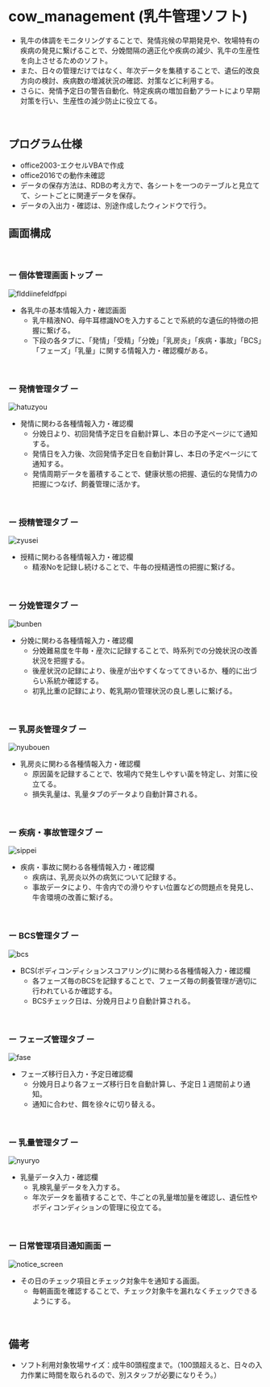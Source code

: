 # cow_management (乳牛管理ソフト)
+ 乳牛の体調をモニタリングすることで、発情兆候の早期発見や、牧場特有の疾病の発見に繋げることで、分娩間隔の適正化や疾病の減少、乳牛の生産性を向上させるためのソフト。  
+ また、日々の管理だけではなく、年次データを集積することで、遺伝的改良方向の検討、疾病数の増減状況の確認、対策などに利用する。
+ さらに、発情予定日の警告自動化、特定疾病の増加自動アラートにより早期対策を行い、生産性の減少防止に役立てる。
<br>  

## プログラム仕様
+ office2003-エクセルVBAで作成  
+ office2016での動作未確認  
+ データの保存方法は、RDBの考え方で、各シートを一つのテーブルと見立てて、シートごとに関連データを保存。
+ データの入出力・確認は、別途作成したウィンドウで行う。
  
  
## 画面構成  
<br>

### ー 個体管理画面トップ ー  
  
![flddiinefeldfppi](https://user-images.githubusercontent.com/61402011/86435738-a6f4c280-bd3b-11ea-8ec4-0a290664c6a6.png)  
+ 各乳牛の基本情報入力・確認画面
  + 乳牛精液NO、母牛耳標識NOを入力することで系統的な遺伝的特徴の把握に繋げる。
  + 下段の各タブに、「発情」「受精」「分娩」「乳房炎」「疾病・事故」「BCS」「フェーズ」「乳量」に関する情報入力・確認欄がある。
<br>

### ー 発情管理タブ ー  

![hatuzyou](https://user-images.githubusercontent.com/61402011/86440865-31daba80-bd46-11ea-8678-02a8c7c491d9.png)  
+ 発情に関わる各種情報入力・確認欄  
  + 分娩日より、初回発情予定日を自動計算し、本日の予定ページにて通知する。
  + 発情日を入力後、次回発情予定日を自動計算し、本日の予定ページにて通知する。
  + 発情周期データを蓄積することで、健康状態の把握、遺伝的な発情力の把握につなげ、飼養管理に活かす。
<br>

### ー 授精管理タブ ー  
  
![zyusei](https://user-images.githubusercontent.com/61402011/86441330-ff7d8d00-bd46-11ea-8784-3398280cdd2c.png)  
+ 授精に関わる各種情報入力・確認欄
  + 精液Noを記録し続けることで、牛毎の授精適性の把握に繋げる。  
<br>

### ー 分娩管理タブ ー  
  
![bunben](https://user-images.githubusercontent.com/61402011/86441964-f7721d00-bd47-11ea-9569-f3ee4c805730.png)  
+ 分娩に関わる各種情報入力・確認欄
  + 分娩難易度を牛毎・産次に記録することで、時系列での分娩状況の改善状況を把握する。
  + 後産状況の記録により、後産が出やすくなっててきいるか、種的に出づらい系統か確認する。
  + 初乳比重の記録により、乾乳期の管理状況の良し悪しに繋げる。  
<br>  
  
### ー 乳房炎管理タブ ー  

![nyubouen](https://user-images.githubusercontent.com/61402011/86444137-479eae80-bd4b-11ea-87d0-fe2c56fff42e.png)  
+ 乳房炎に関わる各種情報入力・確認欄
  + 原因菌を記録することで、牧場内で発生しやすい菌を特定し、対策に役立てる。
  + 損失乳量は、乳量タブのデータより自動計算される。  
<br>

### ー 疾病・事故管理タブ ー  
    
![sippei](https://user-images.githubusercontent.com/61402011/86447209-f8a74800-bd4f-11ea-98d7-f26ee05c6fd1.png)  
+ 疾病・事故に関わる各種情報入力・確認欄
  + 疾病は、乳房炎以外の病気について記録する。
  + 事故データにより、牛舎内での滑りやすい位置などの問題点を発見し、牛舎環境の改善に繋げる。
<br>  
  
### ー BCS管理タブ ー  

![bcs](https://user-images.githubusercontent.com/61402011/86447816-d6fa9080-bd50-11ea-8e3d-847946d90921.png)  
+ BCS(ボディコンディションスコアリング)に関わる各種情報入力・確認欄
  + 各フェーズ毎のBCSを記録することで、フェーズ毎の飼養管理が適切に行われているか確認する。
  + BCSチェック日は、分娩月日より自動計算される。
<br>  
  
### ー フェーズ管理タブ ー  

![fase](https://user-images.githubusercontent.com/61402011/86448378-a49d6300-bd51-11ea-9d26-ac154b8d12b4.png)  
+ フェーズ移行日入力・予定日確認欄
  + 分娩月日より各フェーズ移行日を自動計算し、予定日１週間前より通知。
  + 通知に合わせ、餌を徐々に切り替える。
<br>  
  
### ー 乳量管理タブ ー

![nyuryo](https://user-images.githubusercontent.com/61402011/86449436-280b8400-bd53-11ea-981a-73ba9a2412dd.png)  
+ 乳量データ入力・確認欄
  + 乳検乳量データを入力する。
  + 年次データを蓄積することで、牛ごとの乳量増加量を確認し、遺伝性やボディコンディションの管理に役立てる。
<br>  
  
### ー 日常管理項目通知画面 ー  

![notice_screen](https://user-images.githubusercontent.com/61402011/86449791-a0724500-bd53-11ea-914e-5a4448981181.png)
+ その日のチェック項目とチェック対象牛を通知する画面。
  + 毎朝画面を確認することで、チェック対象牛を漏れなくチェックできるようにする。
<br>

## 備考
+ ソフト利用対象牧場サイズ：成牛80頭程度まで。（100頭超えると、日々の入力作業に時間を取られるので、別スタッフが必要になりそう。）







